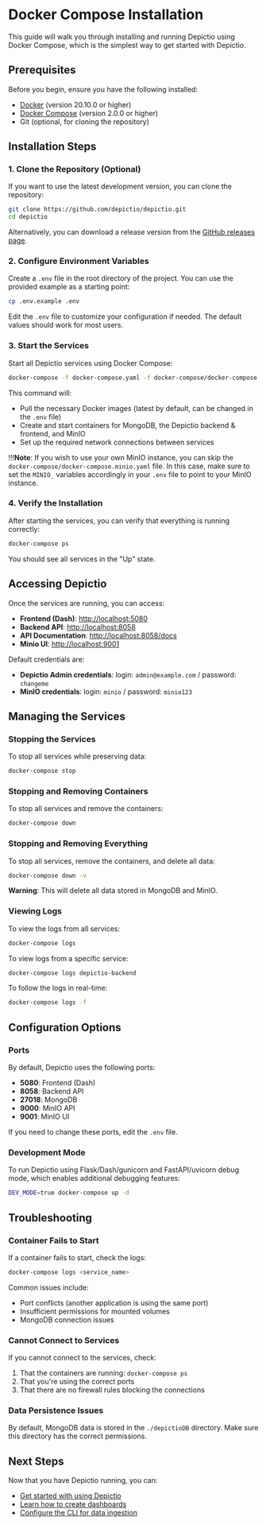 # Docker Compose Installation

This guide will walk you through installing and running Depictio using Docker Compose, which is the simplest way to get started with Depictio.

## Prerequisites

Before you begin, ensure you have the following installed:

- [Docker](https://docs.docker.com/get-docker/) (version 20.10.0 or higher)
- [Docker Compose](https://docs.docker.com/compose/install/) (version 2.0.0 or higher)
- Git (optional, for cloning the repository)

## Installation Steps

### 1. Clone the Repository (Optional)

If you want to use the latest development version, you can clone the repository:

```bash
git clone https://github.com/depictio/depictio.git
cd depictio
```

Alternatively, you can download a release version from the [GitHub releases page](https://github.com/depictio/depictio/releases).

### 2. Configure Environment Variables

Create a `.env` file in the root directory of the project. You can use the provided example as a starting point:

```bash
cp .env.example .env
```

Edit the `.env` file to customize your configuration if needed. The default values should work for most users.

### 3. Start the Services

Start all Depictio services using Docker Compose:

```bash
docker-compose -f docker-compose.yaml -f docker-compose/docker-compose.minio.yaml up -d
```

This command will:

- Pull the necessary Docker images (latest by default, can be changed in the `.env` file)
- Create and start containers for MongoDB, the Depictio backend & frontend, and MinIO
- Set up the required network connections between services

!!!**Note**: If you wish to use your own MinIO instance, you can skip the `docker-compose/docker-compose.minio.yaml` file. In this case, make sure to set the `MINIO_` variables accordingly in your `.env` file to point to your MinIO instance.

### 4. Verify the Installation

After starting the services, you can verify that everything is running correctly:

```bash
docker-compose ps
```

You should see all services in the "Up" state.

## Accessing Depictio

Once the services are running, you can access:

- **Frontend (Dash)**: <http://localhost:5080>
- **Backend API**: <http://localhost:8058>
- **API Documentation**: <http://localhost:8058/docs>
- **Minio UI**: <http://localhost:9001>

Default credentials are:

- **Depictio Admin credentials**: login: `admin@example.com` / password: `changeme`
- **MinIO credentials**: login: `minio` / password: `minio123`

## Managing the Services

### Stopping the Services

To stop all services while preserving data:

```bash
docker-compose stop
```

### Stopping and Removing Containers

To stop all services and remove the containers:

```bash
docker-compose down
```

### Stopping and Removing Everything

To stop all services, remove the containers, and delete all data:

```bash
docker-compose down -v
```

**Warning**: This will delete all data stored in MongoDB and MinIO.

### Viewing Logs

To view the logs from all services:

```bash
docker-compose logs
```

To view logs from a specific service:

```bash
docker-compose logs depictio-backend
```

To follow the logs in real-time:

```bash
docker-compose logs -f
```

## Configuration Options

### Ports

By default, Depictio uses the following ports:

- **5080**: Frontend (Dash)
- **8058**: Backend API
- **27018**: MongoDB
- **9000**: MinIO API
- **9001**: MinIO UI

If you need to change these ports, edit the `.env` file.

### Development Mode

To run Depictio using Flask/Dash/gunicorn and FastAPI/uvicorn debug mode, which enables additional debugging features:

```bash
DEV_MODE=true docker-compose up -d
```

## Troubleshooting

### Container Fails to Start

If a container fails to start, check the logs:

```bash
docker-compose logs <service_name>
```

Common issues include:

- Port conflicts (another application is using the same port)
- Insufficient permissions for mounted volumes
- MongoDB connection issues

### Cannot Connect to Services

If you cannot connect to the services, check:

1. That the containers are running: `docker-compose ps`
2. That you're using the correct ports
3. That there are no firewall rules blocking the connections

### Data Persistence Issues

By default, MongoDB data is stored in the `./depictioDB` directory. Make sure this directory has the correct permissions.

## Next Steps

Now that you have Depictio running, you can:

- [Get started with using Depictio](../usage/get_started.md)
- [Learn how to create dashboards](../usage/guides/dashboard_creation.md)
- [Configure the CLI for data ingestion](../depictio-cli/usage.md)
